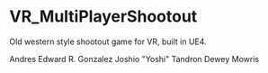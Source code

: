 # VR_MultiPlayerShootout
Old western style shootout game for VR, built in UE4.

Andres
Edward R. Gonzalez
Joshio "Yoshi" Tandron
Dewey Mowris
